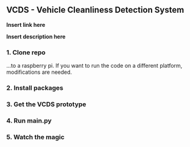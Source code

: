 ## VCDS - Vehicle Cleanliness Detection System

**Insert link here**

**Insert description here**

### 1. Clone repo
...to a raspberry pi. If you want to run the code on a different platform, modifications are needed.

### 2. Install packages

### 3. Get the VCDS prototype

### 4. Run main.py

### 5. Watch the magic
